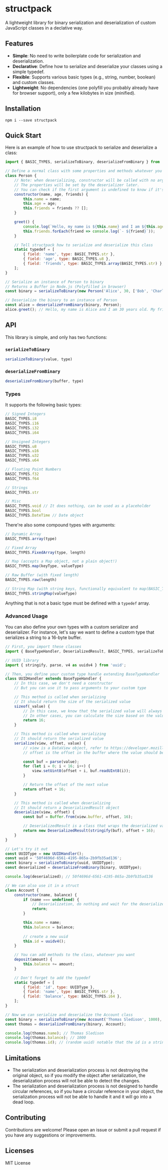 # structpack

A lightweight library for binary serialization and deserialization of custom JavaScript classes in a declative way.

## Features

- **Simple**: No need to write boilerplate code for serialization and deserialization.
- **Declarative**: Define how to serialize and deserialize your classes using a simple typedef.
- **Flexible**: Supports various basic types (e.g., string, number, boolean) and custom classes.
- **Lightweight**: No dependencies (one polyfill you probably already have for browser support), only a few kilobytes in size (minified).

## Installation

```
npm i --save structpack
```

## Quick Start

Here is an example of how to use structpack to serialize and deserialize a class:

```js
import { BASIC_TYPES, serializeToBinary, deserializeFromBinary } from 'structpack';

// Define a normal class with some properties and methods whatever you want
class Person {
	// Note: when deserializing, constructor will be called with no arguments.
	// The properties will be set by the deserializer later.
	// You can check if the first argument is undefined to know if it's a deserialization.
	constructor(name, age, friends) {  
		this.name = name;
		this.age = age;
		this.friends = friends ?? [];
	}

	greet() {
		console.log(`Hello, my name is ${this.name} and I am ${this.age} years old. My friends are:`);
		this.friends.forEach(friend => console.log(`- ${friend}`));
	}

	// Tell structpack how to serialize and deserialize this class
	static typedef = [
		{ field: 'name', type: BASIC_TYPES.str },
		{ field: 'age', type: BASIC_TYPES.u8 },
		{ field: 'friends', type: BASIC_TYPES.array(BASIC_TYPES.str) },
	];
}

// Serialize an instance of Person to binary
// Returns a Buffer in Node.js (Polyfilled in browser)
const binary = serializeToBinary(new Person('Alice', 30, ['Bob', 'Charlie']), Person);

// Deserialize the binary to an instance of Person
const alice = deserializeFromBinary(binary, Person);
alice.greet(); // Hello, my name is Alice and I am 30 years old. My friends are: - Bob - Charlie
```

## API

This library is simple, and only has two functions:

### `serializeToBinary`

```js
serializeToBinary(value, type)
```

### `deserializeFromBinary`

```js
deserializeFromBinary(buffer, type)
```

### Types

It supports the following basic types:

```js
// Signed Integers
BASIC_TYPES.i8
BASIC_TYPES.i16
BASIC_TYPES.i32
BASIC_TYPES.i64

// Unsigned Integers
BASIC_TYPES.u8
BASIC_TYPES.u16
BASIC_TYPES.u32
BASIC_TYPES.u64

// Floating Point Numbers
BASIC_TYPES.f32
BASIC_TYPES.f64

// Strings
BASIC_TYPES.str

// Misc
BASIC_TYPES.void // It does nothing, can be used as a placeholder
BASIC_TYPES.bool
BASIC_TYPES.DateTime // Date object
```

There're also some compound types with arguments:

```js
// Dynamic Array
BASIC_TYPES.array(type)

// Fixed Array
BASIC_TYPES.FixedArray(type, length)

// Map (accepts a Map object, not a plain object!)
BASIC_TYPES.map(keyType, valueType)

// Raw Buffer (with fixed length)
BASIC_TYPES.raw(length)

// String Map (with string keys, functionally equivalent to map(BASIC_TYPES.str, valueType), but can be slightly faster)
BASIC_TYPES.stringMap(valueType)
```

Anything that is not a basic type must be defined with a `typedef` array.

### Advanced Usage

You can also define your own types with a custom serializer and deserializer. For instance, let's say we want to define a custom type that serializes a string to a 16-byte buffer.

```js
// First, you import these classes
import { BaseTypeHandler, DeserializedResult, BASIC_TYPES, serializeToBinary, deserializeFromBinary } from 'structpack';

// UUID library
import { stringify, parse, v4 as uuidv4 } from 'uuid';

// Then, you define your custom type handle extending BaseTypeHandler
class UUIDHandler extends BaseTypeHandler {
	// In this case, we don't need a constructor
	// But you can use it to pass arguments to your custom type

	// This method is called when serializing
	// It should return the size of the serialized value
	sizeof(_value) {
		// In this case, we know that the serialized value will always be 16 bytes
		// In other cases, you can calculate the size based on the value
		return 16;
	}

	// This method is called when serializing
	// It should return the serialized value
	serialize(view, offset, value) {
		// view is a DataView object, refer to https://developer.mozilla.org/en-US/docs/Web/JavaScript/Reference/Global_Objects/DataView
		// offset is the offset in the buffer where the value should be serialized

		const buf = parse(value);
		for (let i = 0; i < 16; i++) {
			view.setUint8(offset + i, buf.readUInt8(i));
		}

		// Return the offset of the next value
		return offset + 16;
	}

	// This method is called when deserializing
	// It should return a DeserializedResult object
	deserialize(view, offset) {
		const buf = Buffer.from(view.buffer, offset, 16);

		// DeserializedResult is a class that wraps the deserialized value and the offset of the next value
		return new DeserializedResult(stringify(buf), offset + 16);
	}
}

// Let's try it out
const UUIDType = new UUIDHandler();
const uuid = '50f4696d-6561-4195-865a-2b9fb35ad136';
const binary = serializeToBinary(uuid, UUIDType);
const deserialized = deserializeFromBinary(binary, UUIDType);

console.log(deserialized); // 50f4696d-6561-4195-865a-2b9fb35ad136

// We can also use it in a struct
class Account {
	constructor(name, balance) {
		if (name === undefined) {
			// Deserialization, do nothing and wait for the deserializer to fill the properties
			return;
		}

		this.name = name;
		this.balance = balance;
		
		// create a new uuid
		this.id = uuidv4();
	}

	// You can add methods to the class, whatever you want
	deposit(amount) {
		this.balance += amount;
	}

	// Don't forget to add the typedef
	static typedef = [
		{ field: 'id', type: UUIDType },
		{ field: 'name', type: BASIC_TYPES.str },
		{ field: 'balance', type: BASIC_TYPES.i64 },
	];
}

// Now we can serialize and deserialize the Account class
const binary = serializeToBinary(new Account('Thomas Sledison', 1000), Account);
const thomas = deserializeFromBinary(binary, Account);

console.log(thomas.name); // Thomas Sledison
console.log(thomas.balance); // 1000
console.log(thomas.id); // (random uuid) notable that the id is a string but not a buffer
```

## Limitations

- The serialization and deserialization process is not destroying the original object, so if you modify the object after serialization, the deserialization process will not be able to detect the changes.
- The serialization and deserialization process is not designed to handle circular references, so if you have a circular reference in your object, the serialization process will not be able to handle it and it will go into a dead loop.

## Contributing

Contributions are welcome! Please open an issue or submit a pull request if you have any suggestions or improvements.

## Licenses

MIT License
